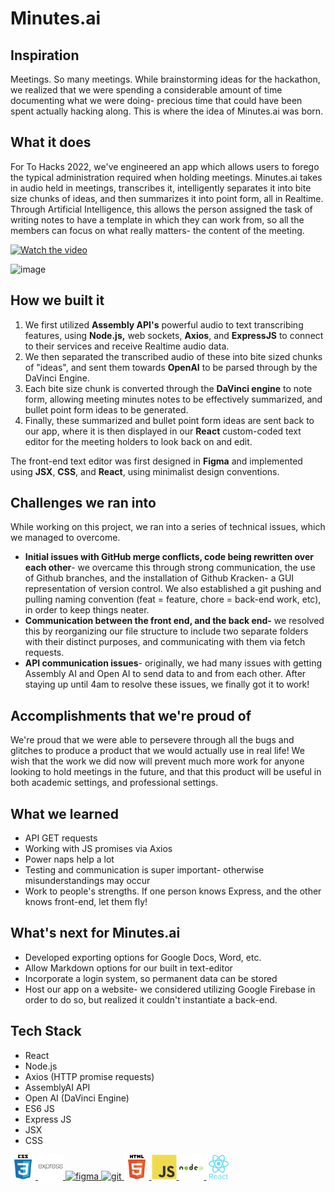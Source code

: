 # Minutes.ai

## Inspiration

Meetings. So many meetings. While brainstorming ideas for the hackathon, we realized that we were spending a considerable amount of time documenting what we were doing- precious time that could have been spent actually hacking along. This is where the idea of Minutes.ai was born.

## What it does

For To Hacks 2022, we've engineered an app which allows users to forego the typical administration required when holding meetings. Minutes.ai takes in audio held in meetings, transcribes it, intelligently separates it into bite size chunks of ideas, and then summarizes it into point form, all in Realtime. Through Artificial Intelligence, this allows the person assigned the task of writing notes to have a template in which they can work from, so all the members can focus on what really matters- the content of the meeting.

[![Watch the video](https://user-images.githubusercontent.com/5387769/171025986-aa35363c-f288-4dea-a9ba-20edf110db6c.png)](https://youtu.be/FySMnY5AyrY)

![image](https://user-images.githubusercontent.com/5387769/171025495-17e396af-fab9-4d16-a0ee-8b308f73081a.png)

## How we built it
1. We first utilized **Assembly API's** powerful audio to text transcribing features, using **Node.js,** web sockets, **Axios**, and **ExpressJS** to connect to their services and receive Realtime audio data.
2. We then separated the transcribed audio of these into bite sized chunks of "ideas", and sent them towards **OpenAI** to be parsed through by the DaVinci Engine.
3. Each bite size chunk is converted through the **DaVinci engine** to note form, allowing meeting minutes notes to be effectively summarized, and bullet point form ideas to be generated.
4. Finally, these summarized and bullet point form ideas are sent back to our app, where it is then displayed in our **React** custom-coded text editor for the meeting holders to look back on and edit.

The front-end text editor was first designed in **Figma** and implemented using **JSX**, **CSS**, and **React**, using minimalist design conventions.

## Challenges we ran into
While working on this project, we ran into a series of technical issues, which we managed to overcome.
* **Initial issues with GitHub merge conflicts, code being rewritten over each other**- we overcame this through strong communication, the use of Github branches, and the installation of Github Kracken- a GUI representation of version control. We also established a git pushing and pulling naming convention (feat = feature, chore = back-end work, etc), in order to keep things neater.
* **Communication between the front end, and the back end-** we resolved this by reorganizing our file structure to include two separate folders with their distinct purposes, and communicating with them via fetch requests.
* **API communication issues**- originally, we had many issues with getting Assembly AI and Open AI to send data to and from each other. After staying up until 4am to resolve these issues, we finally got it to work!

## Accomplishments that we're proud of
We're proud that we were able to persevere through all the bugs and glitches to produce a product that we would actually use in real life! We wish that the work we did now will prevent much more work for anyone looking to hold meetings in the future, and that this product will be useful in both academic settings, and professional settings.

## What we learned
* API GET requests
* Working with JS promises via Axios
* Power naps help a lot
* Testing and communication is super important- otherwise misunderstandings may occur
* Work to people's strengths. If one person knows Express, and the other knows front-end, let them fly!

## What's next for Minutes.ai
* Developed exporting options for Google Docs, Word, etc.
* Allow Markdown options for our built in text-editor
* Incorporate a login system, so permanent data can be stored
* Host our app on a website- we considered utilizing Google Firebase in order to do so, but realized it couldn't instantiate a back-end.

## Tech Stack
* React
* Node.js
* Axios (HTTP promise requests)
* AssemblyAI API
* Open AI (DaVinci Engine)
* ES6 JS
* Express JS
* JSX
* CSS
<p align="left"> <a href="https://www.w3schools.com/css/" target="_blank" rel="noreferrer"> <img src="https://raw.githubusercontent.com/devicons/devicon/master/icons/css3/css3-original-wordmark.svg" alt="css3" width="40" height="40"/> </a> <a href="https://expressjs.com" target="_blank" rel="noreferrer"> <img src="https://raw.githubusercontent.com/devicons/devicon/master/icons/express/express-original-wordmark.svg" alt="express" width="40" height="40"/> </a> <a href="https://www.figma.com/" target="_blank" rel="noreferrer"> <img src="https://www.vectorlogo.zone/logos/figma/figma-icon.svg" alt="figma" width="40" height="40"/> </a> <a href="https://git-scm.com/" target="_blank" rel="noreferrer"> <img src="https://www.vectorlogo.zone/logos/git-scm/git-scm-icon.svg" alt="git" width="40" height="40"/> </a> <a href="https://www.w3.org/html/" target="_blank" rel="noreferrer"> <img src="https://raw.githubusercontent.com/devicons/devicon/master/icons/html5/html5-original-wordmark.svg" alt="html5" width="40" height="40"/> </a> <a href="https://developer.mozilla.org/en-US/docs/Web/JavaScript" target="_blank" rel="noreferrer"> <img src="https://raw.githubusercontent.com/devicons/devicon/master/icons/javascript/javascript-original.svg" alt="javascript" width="40" height="40"/> </a> <a href="https://nodejs.org" target="_blank" rel="noreferrer"> <img src="https://raw.githubusercontent.com/devicons/devicon/master/icons/nodejs/nodejs-original-wordmark.svg" alt="nodejs" width="40" height="40"/> </a> <a href="https://reactjs.org/" target="_blank" rel="noreferrer"> <img src="https://raw.githubusercontent.com/devicons/devicon/master/icons/react/react-original-wordmark.svg" alt="react" width="40" height="40"/> </a> </p>
